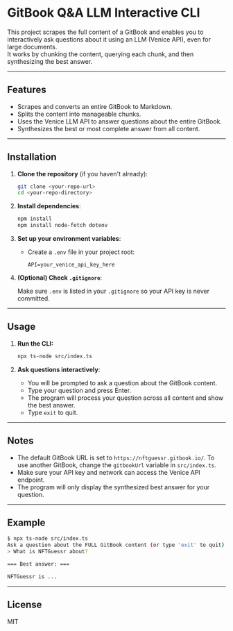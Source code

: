 # GitBook Q&A LLM Interactive CLI

This project scrapes the full content of a GitBook and enables you to interactively ask questions about it using an LLM (Venice API), even for large documents.  
It works by chunking the content, querying each chunk, and then synthesizing the best answer.

---

## Features

- Scrapes and converts an entire GitBook to Markdown.
- Splits the content into manageable chunks.
- Uses the Venice LLM API to answer questions about the entire GitBook.
- Synthesizes the best or most complete answer from all content.

---

## Installation

1. **Clone the repository** (if you haven't already):

   ```bash
   git clone <your-repo-url>
   cd <your-repo-directory>
   ```

2. **Install dependencies**:

   ```bash
   npm install
   npm install node-fetch dotenv
   ```

3. **Set up your environment variables**:

   - Create a `.env` file in your project root:
     ```
     API=your_venice_api_key_here
     ```

4. **(Optional) Check `.gitignore`**:

   Make sure `.env` is listed in your `.gitignore` so your API key is never committed.

---

## Usage

1. **Run the CLI:**

   ```bash
   npx ts-node src/index.ts
   ```

2. **Ask questions interactively**:

   - You will be prompted to ask a question about the GitBook content.
   - Type your question and press Enter.
   - The program will process your question across all content and show the best answer.
   - Type `exit` to quit.

---

## Notes

- The default GitBook URL is set to `https://nftguessr.gitbook.io/`. To use another GitBook, change the `gitbookUrl` variable in `src/index.ts`.
- Make sure your API key and network can access the Venice API endpoint.
- The program will only display the synthesized best answer for your question.

---

## Example

```bash
$ npx ts-node src/index.ts
Ask a question about the FULL GitBook content (or type 'exit' to quit):
> What is NFTGuessr about?

=== Best answer: ===

NFTGuessr is ...
```

---

## License

MIT
